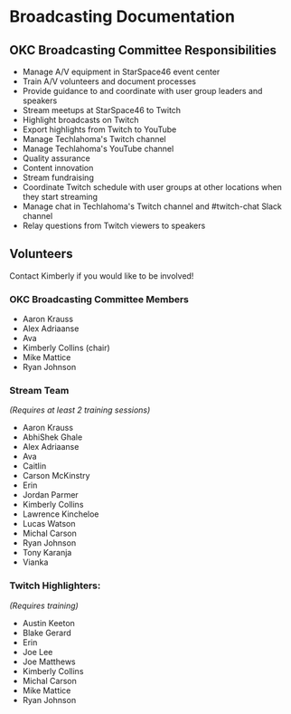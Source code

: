 # Broadcasting Documentation

## OKC Broadcasting Committee Responsibilities
* Manage A/V equipment in StarSpace46 event center
* Train A/V volunteers and document processes
* Provide guidance to and coordinate with user group leaders and speakers
* Stream meetups at StarSpace46 to Twitch
* Highlight broadcasts on Twitch
* Export highlights from Twitch to YouTube
* Manage Techlahoma's Twitch channel
* Manage Techlahoma's YouTube channel
* Quality assurance
* Content innovation
* Stream fundraising
* Coordinate Twitch schedule with user groups at other locations when they start streaming
* Manage chat in Techlahoma's Twitch channel and #twitch-chat Slack channel
* Relay questions from Twitch viewers to speakers

## Volunteers
Contact Kimberly if you would like to be involved!

### OKC Broadcasting Committee Members 
* Aaron Krauss
* Alex Adriaanse
* Ava
* Kimberly Collins (chair)
* Mike Mattice
* Ryan Johnson

### Stream Team
_(Requires at least 2 training sessions)_
* Aaron Krauss
* AbhiShek Ghale
* Alex Adriaanse
* Ava
* Caitlin
* Carson McKinstry
* Erin
* Jordan Parmer
* Kimberly Collins
* Lawrence Kincheloe
* Lucas Watson
* Michal Carson
* Ryan Johnson
* Tony Karanja
* Vianka

### Twitch Highlighters:
_(Requires training)_
* Austin Keeton
* Blake Gerard
* Erin
* Joe Lee
* Joe Matthews
* Kimberly Collins
* Michal Carson
* Mike Mattice
* Ryan Johnson
